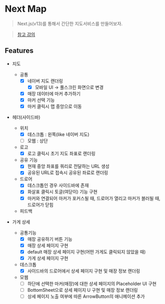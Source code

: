 # Next Map

> Next.js(v13)를 통해서 간단한 지도서비스를 만들어보자.

> [참고 강의](https://www.inflearn.com/course/nextjs-%EC%8B%9C%EC%9E%91-%EC%A7%80%EB%8F%84%EC%84%9C%EB%B9%84%EC%8A%A4)

## Features

- 지도

  - 공통
    - [x] 네이버 지도 랜더링
      - [x] 모바일 UI → 풀스크린 화면으로 변경
    - [x] 매장 데이터에 마커 추가하기
    - [x] 마커 선택 기능
    - [x] 마커 클릭시 맵 중앙으로 이동

- 헤더(사이드바)

  - 위치
    - [x] 데스크톱 : 왼쪽(like 네이버 지도)
    - [ ] 모웹 : 상단
  - 로고
    - [x] 로고 클릭시 초기 지도 좌표로 랜더링
  - 공유 기능
    - [x] 현재 중앙 좌표를 쿼리로 전달하는 URL 생성
    - [x] 공유된 URL로 접속시 공유된 좌료로 랜더링
  - 드로어
    - [x] 데스크톱인 경우 사이드바에 존재
    - [x] 화살표 클릭시 토글(여닫이) 기능 구현
    - [x] 마커와 연결되어 마커가 포커스될 때, 드로어가 열리고 마커가 블러될 때, 드로어가 닫힘
  - 피드백

- 가게 상세
  - 공통기능
    - [x] 매장 공유하기 버튼 기능
    - [x] 매장 상세 페이지 구현
    - [x] default 매장 상세 페이지 구현(어떤 가게도 클릭되지 않았을 때)
    - [x] 가게 상세 페이지 구현
  - 데스크톱
    - [x] 사이드바의 드로어에서 상세 페이지 구현 및 매장 정보 랜더링
  - 모웹
    - [ ] 하단에 선택한 마커(매장)에 대한 상세 페이지의 Placeholder UI 구현
    - [ ] BottomSheet으로 상세 페이지 U 구현 및 매장 정보 랜더링
    - [ ] 상세 페이지 노출 여부에 따른 ArrowButton의 애니메이션 추가
